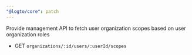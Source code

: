 ```yaml
---
"@logto/core": patch
---
```


Provide management API to fetch user organization scopes based on user organization roles

- GET `organizations/:id/users/:userId/scopes`
